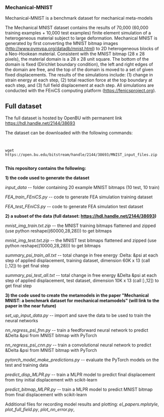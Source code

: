 ### Mechanical-MNIST
Mechanical-MNIST is a benchmark dataset for mechanical meta-models

The Mechanical MNIST dataset contains the results of 70,000 (60,000 training examples + 10,000 test examples) finite element simulation of a heterogeneous material subject to large deformation. Mechanical MNIST is generated by first converting the MNIST bitmap images (http://www.pymvpa.org/datadb/mnist.html) to 2D heterogeneous blocks of a Neo-Hookean material. Consistent with the MNIST bitmap (28 x 28 pixels), the material domain is a 28 x 28 unit square. The bottom of the domain is fixed (Dirichlet boundary condition), the left and right edges of the domain are free, and the top of the domain is moved to a set of given fixed displacements. The results of the simulations include: (1) change in strain energy at each step, (2) total reaction force at the top boundary at each step, and (3) full field displacement at each step. All simulations are conducted with the FEniCS computing platform (https://fenicsproject.org).

## Full dataset

The full dataset is hosted by OpenBU with permanent link https://hdl.handle.net/2144/38693

The dataset can be downloaded with the following commands: 

<pre><code>

wget https://open.bu.edu/bitstream/handle/2144/38693/MNIST_input_files.zip

</code></pre>


**This repository contains the following:**

**1) the code used to generate the dataset**

*input_data* -- folder containing 20 example MNIST bitmaps (10 test, 10 train) 

*FEA_train_FEniCS.py* -- code to generate FEA simulation training dataset

*FEA_test_FEniCS.py* -- code to generate FEA simulation test dataset

**2) a subset of the data (full dataset: https://hdl.handle.net/2144/38693)**

*mnist_img_train.txt.zip* -- the MNIST training bitmaps flattened and zipped (use python reshape((60000,28,28))) to get bitmaps

*mnist_img_test.txt.zip* -- the MNIST test bitmaps flattened and zipped (use python reshape((10000,28,28))) to get bitmaps

*summary_psi_train_all.txt* -- total change in free energy :Delta: &psi at each step of applied displacement, training dataset, dimension 60K x 13 (call [:,12]) to get final step 

*summary_psi_test_all.txt* -- total change in free energy &Delta &psi at each step of applied displacement, test dataset, dimension 10K x 13 (call [:,12]) to get final step 

**3) the code used to create the metamodels in the paper "Mechanical MNIST: a benchmark dataset for mechanical metamodels" (will link to the paper in the near future)**

*set_up_input_data.py* -- import and save the data to be used to train the neural networks 

*nn_regress_psi_fnn.py* -- train a feedforward neural network to predict &Delta &psi from MNIST bitmap with PyTorch

*nn_regress_psi_cnn.py* -- train a convolutional neural network to predict &Delta &psi from MNIST bitmap with PyTorch

*pytorch_model_make_predictions.py* -- evaluate the PyTorch models on the test and training data 

*predict_disp_MLPR.py* -- train a MLPR model to predict final displacement from tiny initial displacement with scikit-learn

*predict_bitmap_MLPR.py* -- train a MLPR model to predict MNIST bitmap from final displacement with scikit-learn

Additional files for recording model results and plotting: *el_papers.mplstyle*, *plot_full_field.py*, *plot_nn_error.py*, 

